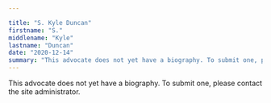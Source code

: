 ```yaml
---

title: "S. Kyle Duncan"
firstname: "S."
middlename: "Kyle"
lastname: "Duncan"
date: "2020-12-14"
summary: "This advocate does not yet have a biography. To submit one, please contact the site administrator."
---
```

This advocate does not yet have a biography. To submit one, please contact the site administrator.

